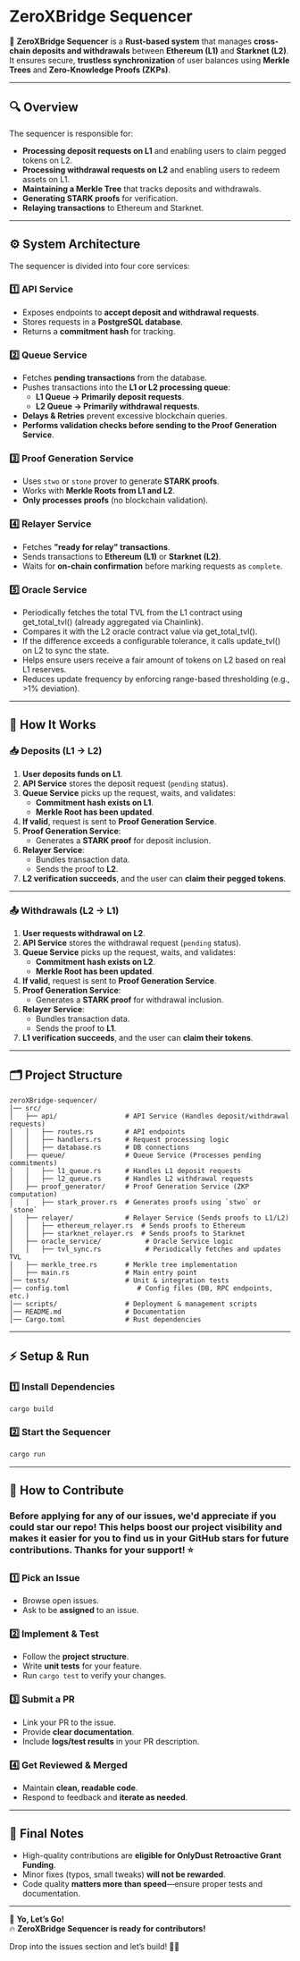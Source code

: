 # **ZeroXBridge Sequencer**  

🚀 **ZeroXBridge Sequencer** is a **Rust-based system** that manages **cross-chain deposits and withdrawals** between **Ethereum (L1)** and **Starknet (L2)**. It ensures secure, **trustless synchronization** of user balances using **Merkle Trees** and **Zero-Knowledge Proofs (ZKPs)**.

---

## **🔍 Overview**  

The sequencer is responsible for:  

- **Processing deposit requests on L1** and enabling users to claim pegged tokens on L2.  
- **Processing withdrawal requests on L2** and enabling users to redeem assets on L1.  
- **Maintaining a Merkle Tree** that tracks deposits and withdrawals.  
- **Generating STARK proofs** for verification.  
- **Relaying transactions** to Ethereum and Starknet.  

---

## **⚙️ System Architecture**  

The sequencer is divided into four core services:

### **1️⃣ API Service**  

- Exposes endpoints to **accept deposit and withdrawal requests**.  
- Stores requests in a **PostgreSQL database**.  
- Returns a **commitment hash** for tracking.  

### **2️⃣ Queue Service**  

- Fetches **pending transactions** from the database.  
- Pushes transactions into the **L1 or L2 processing queue**:  
  - **L1 Queue → Primarily deposit requests**.  
  - **L2 Queue → Primarily withdrawal requests**.  
- **Delays & Retries** prevent excessive blockchain queries.  
- **Performs validation checks before sending to the Proof Generation Service**.  

### **3️⃣ Proof Generation Service**  

- Uses `stwo` or `stone` prover to generate **STARK proofs**.  
- Works with **Merkle Roots from L1 and L2**.  
- **Only processes proofs** (no blockchain validation).  

### **4️⃣ Relayer Service**  

- Fetches **"ready for relay" transactions**.  
- Sends transactions to **Ethereum (L1)** or **Starknet (L2)**.  
- Waits for **on-chain confirmation** before marking requests as `complete`.

### **5️⃣ Oracle Service**
- Periodically fetches the total TVL from the L1 contract using get_total_tvl() (already aggregated via Chainlink).
- Compares it with the L2 oracle contract value via get_total_tvl().
- If the difference exceeds a configurable tolerance, it calls update_tvl() on L2 to sync the state.
- Helps ensure users receive a fair amount of tokens on L2 based on real L1 reserves.
- Reduces update frequency by enforcing range-based thresholding (e.g., >1% deviation).

---

## **🔄 How It Works**  

### **📥 Deposits (L1 → L2)**  

1. **User deposits funds on L1**.  
2. **API Service** stores the deposit request (`pending` status).  
3. **Queue Service** picks up the request, waits, and validates:  
   - **Commitment hash exists on L1**.  
   - **Merkle Root has been updated**.  
4. **If valid**, request is sent to **Proof Generation Service**.  
5. **Proof Generation Service**:  
   - Generates a **STARK proof** for deposit inclusion.  
6. **Relayer Service**:  
   - Bundles transaction data.  
   - Sends the proof to **L2**.  
7. **L2 verification succeeds**, and the user can **claim their pegged tokens**.  

---

### **📤 Withdrawals (L2 → L1)**  

1. **User requests withdrawal on L2**.  
2. **API Service** stores the withdrawal request (`pending` status).  
3. **Queue Service** picks up the request, waits, and validates:  
   - **Commitment hash exists on L2**.  
   - **Merkle Root has been updated**.  
4. **If valid**, request is sent to **Proof Generation Service**.  
5. **Proof Generation Service**:  
   - Generates a **STARK proof** for withdrawal inclusion.  
6. **Relayer Service**:  
   - Bundles transaction data.  
   - Sends the proof to **L1**.  
7. **L1 verification succeeds**, and the user can **claim their tokens**.  

---

## **🗂 Project Structure**  

```
zeroXBridge-sequencer/
│── src/
│   ├── api/                 # API Service (Handles deposit/withdrawal requests)
│   │   ├── routes.rs        # API endpoints
│   │   ├── handlers.rs      # Request processing logic
│   │   ├── database.rs      # DB connections
│   ├── queue/               # Queue Service (Processes pending commitments)
│   │   ├── l1_queue.rs      # Handles L1 deposit requests
│   │   ├── l2_queue.rs      # Handles L2 withdrawal requests
│   ├── proof_generator/     # Proof Generation Service (ZKP computation)
│   │   ├── stark_prover.rs  # Generates proofs using `stwo` or `stone`
│   ├── relayer/             # Relayer Service (Sends proofs to L1/L2)
│   │   ├── ethereum_relayer.rs  # Sends proofs to Ethereum
│   │   ├── starknet_relayer.rs  # Sends proofs to Starknet
│   ├── oracle_service/           # Oracle Service logic
│   │   ├── tvl_sync.rs           # Periodically fetches and updates TVL
│   ├── merkle_tree.rs       # Merkle tree implementation
│   ├── main.rs              # Main entry point
│── tests/                   # Unit & integration tests
│── config.toml                 # Config files (DB, RPC endpoints, etc.)
│── scripts/                 # Deployment & management scripts
│── README.md                # Documentation
│── Cargo.toml               # Rust dependencies
```

---

## **⚡ Setup & Run**  

### **1️⃣ Install Dependencies**  

```bash
cargo build
```

### **2️⃣ Start the Sequencer**  

```bash
cargo run
```

---

## **🤝 How to Contribute**  

### Before applying for any of our issues, we'd appreciate if you could star our repo! This helps boost our project visibility and makes it easier for you to find us in your GitHub stars for future contributions. Thanks for your support! ⭐

### **1️⃣ Pick an Issue**  

- Browse open issues.  
- Ask to be **assigned** to an issue.  

### **2️⃣ Implement & Test**  

- Follow the **project structure**.  
- Write **unit tests** for your feature.  
- Run `cargo test` to verify your changes.  

### **3️⃣ Submit a PR**  

- Link your PR to the issue.  
- Provide **clear documentation**.  
- Include **logs/test results** in your PR description.  

### **4️⃣ Get Reviewed & Merged**  

- Maintain **clean, readable code**.  
- Respond to feedback and **iterate as needed**.  

---

## **🎯 Final Notes**  

- High-quality contributions are **eligible for OnlyDust Retroactive Grant Funding**.  
- Minor fixes (typos, small tweaks) **will not be rewarded**.  
- Code quality **matters more than speed**—ensure proper tests and documentation.  

---

🚀 **Yo, Let’s Go!**  
🔥 **ZeroXBridge Sequencer is ready for contributors!**  

Drop into the issues section and let’s build! 🎯🔥
